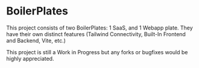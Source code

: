 # BoilerPlates
This project consists of two BoilerPlates: 1 SaaS, and 1 Webapp plate. They have their own distinct features (Tailwind Connectivity, Built-In Frontend and Backend, Vite, etc.)

This project is still a Work in Progress but any forks or bugfixes would be highly appreciated.
